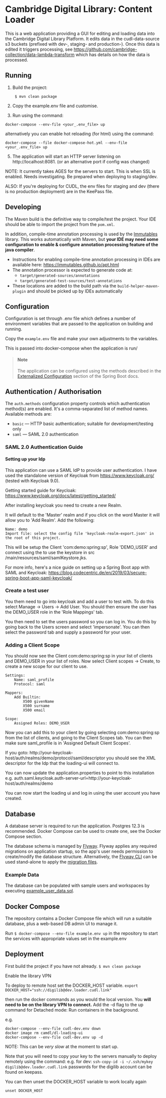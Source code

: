 # Cambridge Digital Library: Content Loader

This is a web application providing a GUI for editing and loading data into the Cambridge Digital Library Platform.
It edits data in the cudl-data-source s3 buckets (prefixed with dev-, staging- and production-).
Once this data is edited it triggers processing, see https://github.com/cambridge-collection/data-lambda-transform which has
details on how the data is processed.

## Running

1. Build the project:

        $ mvn clean package

2. Copy the example.env file and customise.

3. Run using the command:

  `docker-compose --env-file <your_.env_file> up`

alternatively you can enable hot reloading (for html) using the command:

  `docker-compose --file docker-compose-hot.yml --env-file <your_.env_file> up`


5. The application will start an HTTP server listening on http://localhost:8081. (or an alternative port if config was changed)

NOTE: It currently takes AGES for the servers to start.  This is when SSL is enabled. Needs investigating. Be prepared
when deploying to staging/dev.

[Externalized Configuration]: https://docs.spring.io/spring-boot/docs/2.1.8.RELEASE/reference/html/boot-features-external-config.html

ALSO: If you're deploying for CUDL, the env files for staging and dev (there is no production deployment) are in the KeePass file.



## Developing

The Maven build is the definitive way to compile/test the project. Your IDE should be able to import the project from the `pom.xml`.

In addition, compile-time annotation processing is used by the [Immutables] library. This works automatically with Maven, but **your IDE may need some configuration to enable & configure annotation processing feature of the java compiler**.

[Immutables]: https://immutables.github.io/

* Instructions for enabling compile-time annotation processing in IDEs are available here: https://immutables.github.io/apt.html
* The annotation processor is expected to generate code at:
    * `target/generated-sources/annotations`
    * `target/generated-test-sources/test-annotations`
* These locations are added to the build path via the `build-helper-maven-plugin` and should be picked up by IDEs automatically

## Configuration

Configuration is set through .env file which defines a number of environment variables that
are passed to the application on building and running.

Copy the `example.env` file and make your own adjustments to the variables.

This is passed into docker-compose when the application is run/

> #### Note
>
> The application can be configured using the methods described in the [Externalized Configuration] section of the  Spring Boot docs.

## Authentication / Authorisation

The `auth.methods` configuration property controls which authentication method(s) are enabled. It's a comma-separated list of method names. Available methods are:

* `basic` — HTTP basic authentication; suitable for development/testing only
* `saml` — SAML 2.0 authentication

### SAML 2.0 Authentication Guide

#### Setting up your Idp
This application can use a SAML IdP to provide user authentication.
I have used the standalone version of Keycloak from https://www.keycloak.org/
(tested with Keycloak 9.0).

Getting started guide for Keycloak: https://www.keycloak.org/docs/latest/getting_started/

After installing keycloak you need to create a new Realm.

It will default to the 'Master' realm and if you click on the word Master it will
allow you to 'Add Realm'.  Add the following:

    Name: demo
    Import file: select the config file 'keycloak-realm-export.json' in the root of this project.

This will be setup the Client 'com:demo:spring:sp', Role 'DEMO_USER' and connect using the to use the keystore in src
/main/resources/saml/samlKeystore.jks.

For more info, here's a nice guide on setting up a Spring Boot app with SAML and Keycloak:
https://blog.codecentric.de/en/2019/03/secure-spring-boot-app-saml-keycloak/

### Create a test user

You them need to go into keycloak and add a user to test with.  To do this select Manage -> Users -> Add User.
You should then ensure the user has the DEMO_USER role in the 'Role Mappings' tab.

You then need to set the users password so you can log in.  You do this by going back to the Users screen and select
 'impersonate'.  You can  then select the password tab and supply a password for your user.

### Adding a Client Scope

You should now see the Client com:demo:spring:sp in your list of clients and
DEMO_USER in your list of roles.
Now select Client scopes -> Create, to create a new scope for our client to use.

    Settings:
        Name: saml_profile
        Protocol: saml

    Mappers:
        Add Builtin:
            X500 givenName
            X500 surname
            X500 email

    Scope:
        Assigned Roles: DEMO_USER

Now you can add this to your client by going selecting com:demo:spring:sp from
the list of clients, and going to the Client Scopes tab.  You can then make sure saml_profile
is in 'Assigned Default Client Scopes'.

If you goto: http://your-keycloak-host/auth/realms/demo/protocol/saml/descriptor you should see the XML descriptor
for the Idp that the loading-ui will connect to.

You can now update the application.properties to point to this installation e.g.
auth.saml.keycloak.auth-server-url=http://your-keycloak-host/auth/realms/demo

You can now start the loading ui and log in using the user account you have created.

## Database

A database server is required to run the application. Postgres 12.3 is recommended. Docker Compose can be used to create one, see the Docker Compose section.

The database schema is managed by [Flyway]. Flyway applies any required migrations on application startup, so the app's user needs permission to create/modify the database structure.
Alternatively, the [Flyway CLI] can be used stand-alone to apply the [migration files].

[Flyway]: https://flywaydb.org/
[Flyway CLI]: https://flywaydb.org/documentation/commandline/
[migration files]: src/main/resources/db/migration

### Example Data

The database can be populated with sample users and workspaces by executing [example_user_data.sql].

[example_user_data.sql]: src/main/docs/example_data.sql

## Docker Compose

The repository contains a Docker Compose file which will run a suitable database, plus a web-based DB admin UI to manage it.

Run `$ docker-compose --env-file example.env up` in the repository to start the services with appropriate values set in the example.env

## Deployment

First build the project if you have not already.
`$ mvn clean package`

Enable the library VPN

To deploy to remote host set the DOCKER_HOST variable.
`export DOCKER_HOST="ssh://digilib@dev.loader.cudl.link"`

then run the docker commands as you would the local version.
You **will need to be on the library VPN to connect.**
Add the -d flag to the up command for Detached mode: Run containers in the background.

e.g.

    docker-compose --env-file cudl-dev.env down
    docker image rm camdl/dl-loading-ui
    docker-compose --env-file cudl-dev.env up -d

NOTE: This can be *very slow* at the moment to start up.

Note that you will need to copy your key to the servers manually to deploy remotely using the command:
e.g. for dev: `ssh-copy-id -i ~/.ssh/mykey digilib@dev.loader.cudl.link`
passwords for the digilib account can be found on keepass.

You can then unset the DOCKER_HOST variable to work locally again

`unset DOCKER_HOST`
